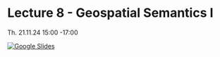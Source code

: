 # Lecture 8 - Geospatial Semantics I

Th. 21.11.24 15:00 -17:00

[![Google Slides](../figs/preface.png)]()